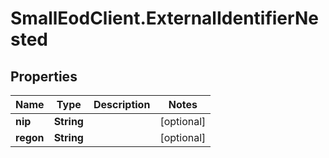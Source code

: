 # SmallEodClient.ExternalIdentifierNested

## Properties

Name | Type | Description | Notes
------------ | ------------- | ------------- | -------------
**nip** | **String** |  | [optional] 
**regon** | **String** |  | [optional] 


